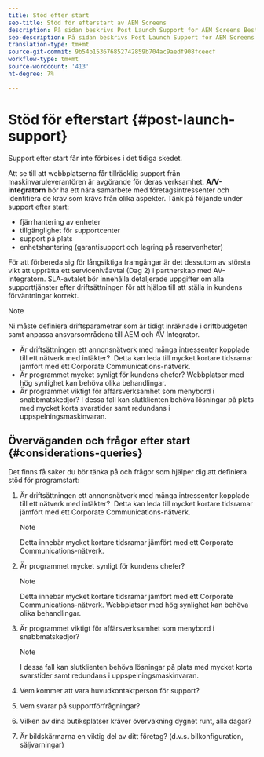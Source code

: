 ```yaml
---
title: Stöd efter start
seo-title: Stöd för efterstart av AEM Screens
description: På sidan beskrivs Post Launch Support for AEM Screens Best Practices Guide
seo-description: På sidan beskrivs Post Launch Support for AEM Screens Best Practices Guide
translation-type: tm+mt
source-git-commit: 9b54b153676852742859b704ac9aedf908fceecf
workflow-type: tm+mt
source-wordcount: '413'
ht-degree: 7%

---
```



# Stöd för efterstart {#post-launch-support}


Support efter start får inte förbises i det tidiga skedet.

Att se till att webbplatserna får tillräcklig support från maskinvaruleverantören är avgörande för deras verksamhet. **A/V-integratorn** bör ha ett nära samarbete med företagsintressenter och identifiera de krav som krävs från olika aspekter.
Tänk på följande under support efter start:

* fjärrhantering av enheter
* tillgänglighet för supportcenter
* support på plats
* enhetshantering (garantisupport och lagring på reservenheter)

För att förbereda sig för långsiktiga framgångar är det dessutom av största vikt att upprätta ett servicenivåavtal (Dag 2) i partnerskap med AV-integratorn. SLA-avtalet bör innehålla detaljerade uppgifter om alla supporttjänster efter driftsättningen för att hjälpa till att ställa in kundens förväntningar korrekt.

>[!NOTE]
>
>Ni måste definiera driftsparametrar som är tidigt inräknade i driftbudgeten samt anpassa ansvarsområdena till AEM och AV Integrator.
>
>* Är driftsättningen ett annonsnätverk med många intressenter kopplade till ett nätverk med intäkter?  Detta kan leda till mycket kortare tidsramar jämfört med ett Corporate Communications-nätverk.
>* Är programmet mycket synligt för kundens chefer? Webbplatser med hög synlighet kan behöva olika behandlingar.
>* Är programmet viktigt för affärsverksamhet som menybord i snabbmatskedjor? I dessa fall kan slutklienten behöva lösningar på plats med mycket korta svarstider samt redundans i uppspelningsmaskinvaran.


## Överväganden och frågor efter start {#considerations-queries}

Det finns få saker du bör tänka på och frågor som hjälper dig att definiera stöd för programstart:

1. Är driftsättningen ett annonsnätverk med många intressenter kopplade till ett nätverk med intäkter?  Detta kan leda till mycket kortare tidsramar jämfört med ett Corporate Communications-nätverk.
 
   >[!NOTE]
   >
   > Detta innebär mycket kortare tidsramar jämfört med ett Corporate Communications-nätverk.

1. Är programmet mycket synligt för kundens chefer?

   >[!NOTE]
   >
   > Detta innebär mycket kortare tidsramar jämfört med ett Corporate Communications-nätverk. Webbplatser med hög synlighet kan behöva olika behandlingar.

1. Är programmet viktigt för affärsverksamhet som menybord i snabbmatskedjor?

   >[!NOTE]
   >
   > I dessa fall kan slutklienten behöva lösningar på plats med mycket korta svarstider samt redundans i uppspelningsmaskinvaran.

1. Vem kommer att vara huvudkontaktperson för support?

1. Vem svarar på supportförfrågningar?

1. Vilken av dina butiksplatser kräver övervakning dygnet runt, alla dagar?

1. Är bildskärmarna en viktig del av ditt företag? (d.v.s. bilkonfiguration, säljvarningar)
